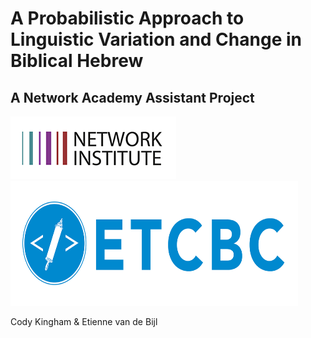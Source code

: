# A Probabilistic Approach to Linguistic Variation and Change in Biblical Hebrew
## A Network Academy Assistant Project
![Network Institute](images/network_institute.png)
<img src="images/etcbc_logo.png" height=200 width=460>

Cody Kingham & Etienne van de Bijl

